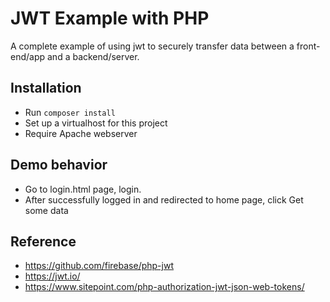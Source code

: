 # JWT Example with PHP
A complete example of using jwt to securely transfer data between a front-end/app and a backend/server.

## Installation
 * Run ```composer install```
 * Set up a virtualhost for this project
 * Require Apache webserver

## Demo behavior
 * Go to login.html page, login.
 * After successfully logged in and redirected to home page, click Get some data

## Reference
 * https://github.com/firebase/php-jwt
 * https://jwt.io/
 * https://www.sitepoint.com/php-authorization-jwt-json-web-tokens/